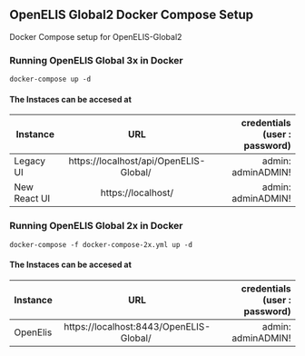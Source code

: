 ## OpenELIS Global2 Docker Compose Setup
Docker Compose setup for OpenELIS-Global2

### Running OpenELIS Global 3x in Docker
    docker-compose up -d

#### The Instaces can be accesed at 

| Instance  |     URL       | credentials (user : password)|
|---------- |:-------------:|------:                       |
| Legacy UI   |  https://localhost/api/OpenELIS-Global/  | admin: adminADMIN! |
| New React UI  |    https://localhost/  |  admin: adminADMIN!

### Running OpenELIS Global 2x in Docker
    docker-compose -f docker-compose-2x.yml up -d 

#### The Instaces can be accesed at 

| Instance  |     URL       | credentials (user : password)|
|---------- |:-------------:|------:                       |
| OpenElis   |  https://localhost:8443/OpenELIS-Global/  | admin: adminADMIN! |
